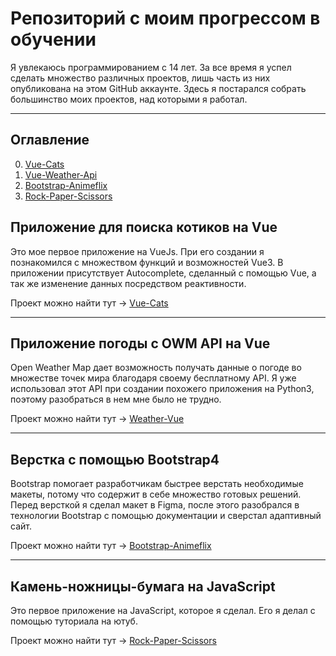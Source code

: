 # Репозиторий с моим прогрессом в обучении
Я увлекаюсь программированием с 14 лет. За все время я успел сделать множество различных проектов, лишь часть из них опубликована на этом GitHub аккаунте. Здесь я постарался собрать большинство моих проектов, над которыми я работал.

____
## Оглавление

0. [Vue-Cats](#Приложение-для-поиска-котиков-на-Vue)
1. [Vue-Weather-Api](#Приложение-погоды-с-OWM-API-на-Vue)
2. [Bootstrap-Animeflix](#Верстка-с-помощью-Bootstrap4)
3. [Rock-Paper-Scissors](#Камень-ножницы-бумага-на-JavaScript)

## Приложение для поиска котиков на Vue
Это мое первое приложение на VueJs. При его создании я познакомился с множеством функций и возможностей Vue3. В приложении присутствует Autocomplete, сделанный с помощью Vue, а так же изменение данных посредством реактивности.

Проект можно найти тут -> [Vue-Cats](https://github.com/objoracoda/vue3-cats)

____

## Приложение погоды с OWM API на Vue
Open Weather Map дает возможность получать данные о погоде во множестве точек мира благодаря своему бесплатному API. Я уже использовал этот API при создании похожего приложения на Python3, поэтому разобраться в нем мне было не трудно. 

Проект можно найти тут -> [Weather-Vue](https://github.com/objoracoda/vue-weather-api)

____

## Верстка с помощью Bootstrap4
Bootstrap помогает разработчикам быстрее верстать необходимые макеты, потому что содержит в себе множество готовых решений. Перед версткой я сделал макет в Figma, после этого разобрался в технологии Bootstrap с помощью документации и сверстал адаптивный сайт.

Проект можно найти тут -> [Bootstrap-Animeflix](https://github.com/objoracoda/bootstrap-animeflix-page)
____

## Камень-ножницы-бумага на JavaScript
Это первое приложение на JavaScript, которое я сделал. Его я делал с помощью туториала на ютуб. 

Проект можно найти тут -> [Rock-Paper-Scissors](https://github.com/tarasovdev/Rock-Paper-Scissors)
